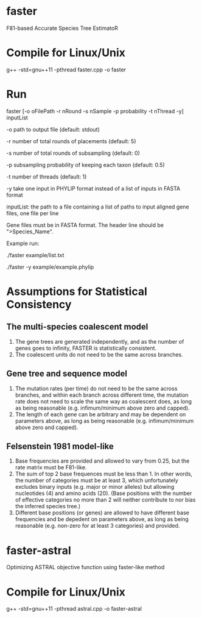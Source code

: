 # faster
F81-based Accurate Species Tree EstimatoR

# Compile for Linux/Unix
g++ -std=gnu++11 -pthread faster.cpp -o faster

# Run
faster [-o oFilePath -r nRound -s nSample -p probability -t nThread -y] inputList

-o  path to output file (default: stdout)

-r  number of total rounds of placements (default: 5)

-s  number of total rounds of subsampling (default: 0)

-p  subsampling probability of keeping each taxon (default: 0.5)

-t  number of threads (default: 1)

-y  take one input in PHYLIP format instead of a list of inputs in FASTA format 

inputList: the path to a file containing a list of paths to input aligned gene files, one file per line

Gene files must be in FASTA format. The header line should be ">Species_Name".

Example run:

./faster example/list.txt

./faster -y example/example.phylip

# Assumptions for Statistical Consistency
## The multi-species coalescent model
1. The gene trees are generated independently, and as the number of genes goes to infinity, FASTER is statistically consistent.
2. The coalescent units do not need to be the same across branches.

## Gene tree and sequence model
1. The mutation rates (per time) do not need to be the same across branches, and within each branch across different time, the mutation rate does not need to scale the same way as coalescent does, as long as being reasonable (e.g. infimum/minimum above zero and capped).
2. The length of each gene can be arbitrary and may be dependent on parameters above, as long as being reasonable (e.g. infimum/minimum above zero and capped).

## Felsenstein 1981 model-like
1. Base frequencies are provided and allowed to vary from 0.25, but the rate matrix must be F81-like.
2. The sum of top 2 base frequences must be less than 1. In other words, the number of categories must be at least 3, which unfortunately excludes binary inputs (e.g. major or minor alleles) but allowing nucleotides (4) and amino acids (20). (Base positions with the number of effective categories no more than 2 will neither contribute to nor bias the inferred species tree.)
3. Different base positions (or genes) are allowed to have different base frequencies and be depedent on parameters above, as long as being reasonable (e.g. non-zero for at least 3 categories) and provided.


# faster-astral
Optimizing ASTRAL objective function using faster-like method

# Compile for Linux/Unix
g++ -std=gnu++11 -pthread astral.cpp -o faster-astral
